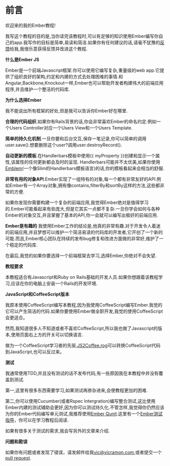 **前言**
====================
欢迎来的我的Ember教程!

我写这个教程的目的是,当你读完该教程时,可以有足够的知识使用Ember编写你自己的app.我写作的目标是简单,易读和简洁.如果你有任何建议的话,请毫不犹豫的[反馈][1]给我,我很乐意获得反馈并改进这个教程.

**什么是Ember JS**

Ember是一个前端Javascript框架.你可以使用它编写复杂,重量级的web app.它提供了组织良好的架构,约定和内建的方式去处理困难的事情.和Angular,Backbone,Knockout一样,Ember也可以帮助开发者构建伟大的前端应用程序,并且维护一个整洁的代码库.

**为什么选择Ember**

我不能说出所有框架的好处,但是我可以告诉你Ember好在哪里.

**合理的代码组织**.如果你有Rails背景的话,你会非常喜欢Ember的命名约定.例如一个Users Controller对应一个Users View和一个Users Template.

**简单的持久化机制**.一旦你要和后台交互,保存一笔记录,你可以简单的调用user.save().想要删除这个user?调用user.destroyRecord().

**自动更新的模板**.在Handlerbars模板中使用{{ myProperty }}创建和显示一个属性,该属性的任何更新都会及时的呈现. Handlerbars可能并不太优美,如果你使用[Emblem][2](一个像Slim的Handlerbars模板语言)的话,你的模板看起来会相当的舒服.

**非常有用的对象API**.Ember实现了一组特有的对象,每一个都有非常友好的API.例如Ember有一个Array对象,拥有像contains,filterBy和sortBy这样的方法,这些都非常的方便.

如果你发现你需要构建一个复杂的前端应用,我觉得Ember绝对是值得学习的.Ember可能看起来有些庞大,但是它其实一点都不复杂.一旦你学会如何与各种Ember的对象交互,并且掌握了基本的API,你一会就可以编写出极好的前端应用.

**Ember是有趣的**
我使用Ember工作的结论是,他真的非常有趣.对于开发令人着迷的前端应用,并且梦想可以维护一个简洁易读的代码库的开发者,它开创了一个新的可能.而且,Ember核心团队在持续的发布bug修复和改进方面做的非常好,维护了一个稳定的代码库.

在最后,我觉的如果你要选择一个前端框架去学习,选择Ember,你绝对不会失望.

**教程要求**

本教程适合有Javascript和Ruby on Rails基础的开发人员.如果你想跟着该教程学习,应该在你的电脑上安装一个Rails的开发环境.

**JavaScript和CoffeeScript版本**

我原本使用CoffeeScript编写本教程,因为我使用CoffeeScript编写Ember.我觉的它可以产生简洁的代码.如果你要使用Ember做全职开发,我觉的使用CoffeeScript会更适合。

然而,我知道很多人不知道或者不喜欢CoffeeScript,所以我也做了Javascript的版本,使用页面右上方的开关可以切换语言.

做为一个CoffeeScript学习者的先驱,[JS2Coffee.rog][3]可以转换CoffeeScript代码到JavaScript,也可以反过来。

**测试**

我通常使用TDD,并且没有测试的话不发布代码,有一些原因我在本教程中并没有覆盖到测试.

第一,这里有很多东西需要学习,如果测试再掺杂进来,会使教程更加的困难.

第二,你可以使用Cucumber(或者Rspec Intergration)编写整合测试,这比使用Ember内建的测试辅助会更好,因为你可以测试持久化.不管怎样,我觉得你仍然应该为你的Ember代码编写单元测试,我推荐使用[Ember Qunit][4].这里有一个[Ember测试指导][5]，你可以在学习教程后阅读.

如果有很多关于测试的需求,我会写另外的文章来介绍.

**问题和勘误**

如果你有问题或者发现了错误，请发邮件给我[vic@vicramon.com][6],或者提交一个[pull request][7]. 


  [1]: mailto:vic@viramon.com
  [2]: http://emblemjs.com/
  [3]: http://js2coffee.org/
  [4]: https://github.com/rpflorence/ember-qunit
  [5]: http://emberjs.com/guides/testing/
  [6]: mailto:vic@vicramon.com
  [7]: http://www.github.com/vicramon/ember-tutorial
